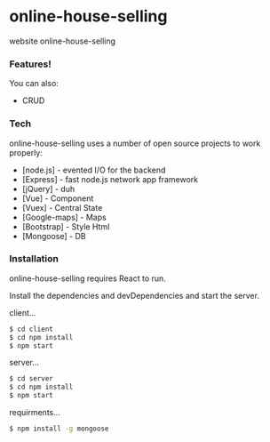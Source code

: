 # online-house-selling
website online-house-selling

### Features!
You can also:
  - CRUD

### Tech

online-house-selling uses a number of open source projects to work properly:

* [node.js] - evented I/O for the backend
* [Express] - fast node.js network app framework
* [jQuery] - duh
* [Vue] - Component
* [Vuex] - Central State
* [Google-maps] - Maps
* [Bootstrap] - Style Html
* [Mongoose] - DB


### Installation

online-house-selling requires React to run.

Install the dependencies and devDependencies and start the server.


client...

```sh
$ cd client
$ cd npm install
$ npm start
```

server...

```sh
$ cd server
$ cd npm install
$ npm start
```

requirments...

```sh
$ npm install -g mongoose
```
